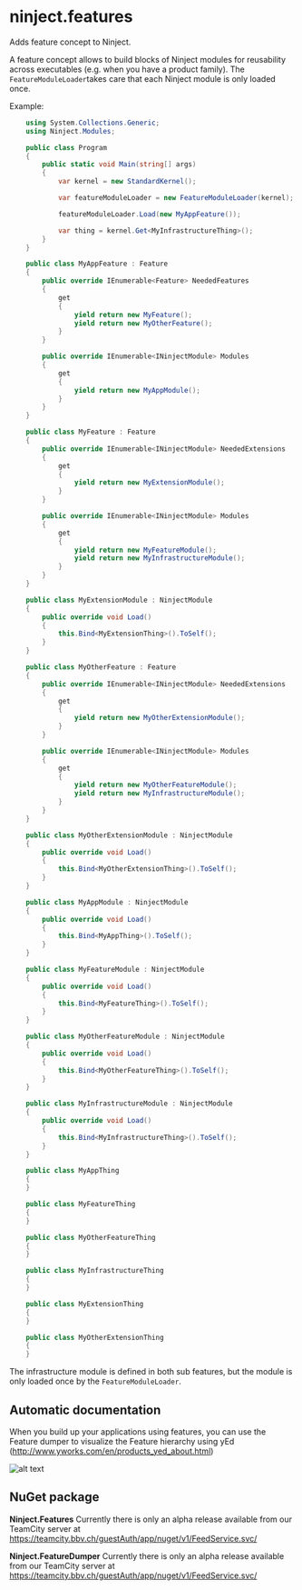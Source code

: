 ninject.features
================

Adds feature concept to Ninject.

A feature concept allows to build blocks of Ninject modules for reusability across executables (e.g. when you have a product family). The `FeatureModuleLoader`takes care that each Ninject module is only loaded once.


Example:

```csharp
    using System.Collections.Generic;
    using Ninject.Modules;

    public class Program
    {
        public static void Main(string[] args)
        {
            var kernel = new StandardKernel();

            var featureModuleLoader = new FeatureModuleLoader(kernel);

            featureModuleLoader.Load(new MyAppFeature());

            var thing = kernel.Get<MyInfrastructureThing>();
        }
    }

    public class MyAppFeature : Feature
    {
        public override IEnumerable<Feature> NeededFeatures
        {
            get
            {
                yield return new MyFeature();
                yield return new MyOtherFeature();
            }
        }

        public override IEnumerable<INinjectModule> Modules
        {
            get
            {
                yield return new MyAppModule();
            }
        }
    }

    public class MyFeature : Feature
    {
        public override IEnumerable<INinjectModule> NeededExtensions
        {
            get
            {
                yield return new MyExtensionModule();
            }
        }

        public override IEnumerable<INinjectModule> Modules
        {
            get
            {
                yield return new MyFeatureModule();
                yield return new MyInfrastructureModule();
            }
        }
    }

    public class MyExtensionModule : NinjectModule
    {
        public override void Load()
        {
            this.Bind<MyExtensionThing>().ToSelf();
        }
    }

    public class MyOtherFeature : Feature
    {
        public override IEnumerable<INinjectModule> NeededExtensions
        {
            get
            {
                yield return new MyOtherExtensionModule();
            }
        }

        public override IEnumerable<INinjectModule> Modules
        {
            get
            {
                yield return new MyOtherFeatureModule();
                yield return new MyInfrastructureModule();
            }
        }
    }

    public class MyOtherExtensionModule : NinjectModule
    {
        public override void Load()
        {
            this.Bind<MyOtherExtensionThing>().ToSelf();
        }
    }

    public class MyAppModule : NinjectModule
    {
        public override void Load()
        {
            this.Bind<MyAppThing>().ToSelf();
        }
    }

    public class MyFeatureModule : NinjectModule
    {
        public override void Load()
        {
            this.Bind<MyFeatureThing>().ToSelf();
        }
    }

    public class MyOtherFeatureModule : NinjectModule
    {
        public override void Load()
        {
            this.Bind<MyOtherFeatureThing>().ToSelf();
        }
    }

    public class MyInfrastructureModule : NinjectModule
    {
        public override void Load()
        {
            this.Bind<MyInfrastructureThing>().ToSelf();
        }
    }

    public class MyAppThing
    {
    }

    public class MyFeatureThing
    {
    }

    public class MyOtherFeatureThing
    {
    }

    public class MyInfrastructureThing
    {
    }

    public class MyExtensionThing
    {
    }

    public class MyOtherExtensionThing
    {
    }
```

The infrastructure module is defined in both sub features, but the module is only loaded once by the `FeatureModuleLoader`.

Automatic documentation
-----------------------

When you build up your applications using features, you can use the Feature dumper to visualize the Feature hierarchy using yEd (http://www.yworks.com/en/products_yed_about.html)

![alt text](https://github.com/ursenzler/ninject.features/raw/master/documentation/features.png "Logo Title Text 1")


NuGet package
-------------

**Ninject.Features**
Currently there is only an alpha release available from our TeamCity server at https://teamcity.bbv.ch/guestAuth/app/nuget/v1/FeedService.svc/

**Ninject.FeatureDumper**
Currently there is only an alpha release available from our TeamCity server at https://teamcity.bbv.ch/guestAuth/app/nuget/v1/FeedService.svc/
